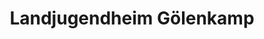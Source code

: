 ---
title: "Landjugendheim Gölenkamp"
url: /goelenkamp/landjugendheim-goelenkamp/
shop: Süßwaren
---